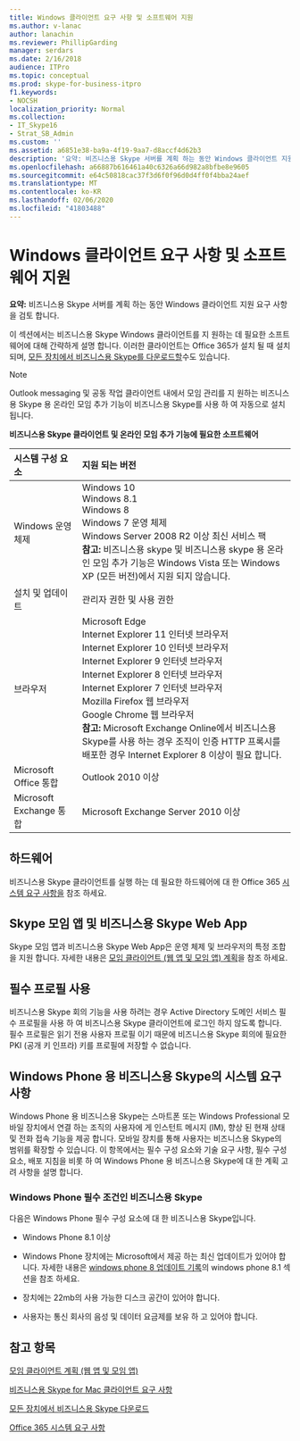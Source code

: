 ```yaml
---
title: Windows 클라이언트 요구 사항 및 소프트웨어 지원
ms.author: v-lanac
author: lanachin
ms.reviewer: PhillipGarding
manager: serdars
ms.date: 2/16/2018
audience: ITPro
ms.topic: conceptual
ms.prod: skype-for-business-itpro
f1.keywords:
- NOCSH
localization_priority: Normal
ms.collection:
- IT_Skype16
- Strat_SB_Admin
ms.custom: ''
ms.assetid: a6851e38-ba9a-4f19-9aa7-d8accf4d62b3
description: '요약: 비즈니스용 Skype 서버를 계획 하는 동안 Windows 클라이언트 지원 요구 사항을 검토 합니다.'
ms.openlocfilehash: a66887b616461a40c6326a66d982a8bfbe8e9605
ms.sourcegitcommit: e64c50818cac37f3d6f0f96d0d4ff0f4bba24aef
ms.translationtype: MT
ms.contentlocale: ko-KR
ms.lasthandoff: 02/06/2020
ms.locfileid: "41803488"
---
```

# <a name="windows-client-requirements-and-software-support"></a>Windows 클라이언트 요구 사항 및 소프트웨어 지원
 
**요약:** 비즈니스용 Skype 서버를 계획 하는 동안 Windows 클라이언트 지원 요구 사항을 검토 합니다.
  
이 섹션에서는 비즈니스용 Skype Windows 클라이언트를 지 원하는 데 필요한 소프트웨어에 대해 간략하게 설명 합니다.  이러한 클라이언트는 Office 365가 설치 될 때 설치 되며, [모든 장치에서 비즈니스용 Skype를 다운로드할](https://products.office.com/en-us/skype-for-business/download-app?tab=tabs-3)수도 있습니다.
  
> [!NOTE]
> Outlook messaging 및 공동 작업 클라이언트 내에서 모임 관리를 지 원하는 비즈니스용 Skype 용 온라인 모임 추가 기능이 비즈니스용 Skype를 사용 하 여 자동으로 설치 됩니다. 
  
**비즈니스용 Skype 클라이언트 및 온라인 모임 추가 기능에 필요한 소프트웨어**

|**시스템 구성 요소**|**지원 되는 버전**|
|:-----|:-----|
|Windows 운영 체제  <br/> |Windows 10  <br/> Windows 8.1  <br/> Windows 8  <br/> Windows 7 운영 체제  <br/> Windows Server 2008 R2 이상 최신 서비스 팩  <br/> **참고:** 비즈니스용 skype 및 비즈니스용 skype 용 온라인 모임 추가 기능은 Windows Vista 또는 Windows XP (모든 버전)에서 지원 되지 않습니다. <br/> |
|설치 및 업데이트  <br/> |관리자 권한 및 사용 권한  <br/> |
|브라우저  <br/> |Microsoft Edge  <br/> Internet Explorer 11 인터넷 브라우저  <br/>  Internet Explorer 10 인터넷 브라우저 <br/> Internet Explorer 9 인터넷 브라우저  <br/> Internet Explorer 8 인터넷 브라우저  <br/> Internet Explorer 7 인터넷 브라우저  <br/> Mozilla Firefox 웹 브라우저  <br/>  Google Chrome 웹 브라우저  <br/>**참고:** Microsoft Exchange Online에서 비즈니스용 Skype를 사용 하는 경우 조직이 인증 HTTP 프록시를 배포한 경우 Internet Explorer 8 이상이 필요 합니다.           |
|Microsoft Office 통합  <br/> | Outlook 2010 이상 |
|Microsoft Exchange 통합  <br/> | Microsoft Exchange Server 2010 이상  | 
   
## <a name="hardware"></a>하드웨어

비즈니스용 Skype 클라이언트를 실행 하는 데 필요한 하드웨어에 대 한 Office 365 [시스템 요구 사항을](https://products.office.com/en-us/office-system-requirements) 참조 하세요.
  
## <a name="skype-meetings-app-and-skype-for-business-web-app"></a>Skype 모임 앱 및 비즈니스용 Skype Web App 

Skype 모임 앱과 비즈니스용 Skype Web App은 운영 체제 및 브라우저의 특정 조합을 지원 합니다. 자세한 내용은 [모임 클라이언트 (웹 앱 및 모임 앱) 계획](meetings-clients.md)을 참조 하세요. 
  
## <a name="using-mandatory-profiles"></a>필수 프로필 사용

비즈니스용 Skype 회의 기능을 사용 하려는 경우 Active Directory 도메인 서비스 필수 프로필을 사용 하 여 비즈니스용 Skype 클라이언트에 로그인 하지 않도록 합니다. 필수 프로필은 읽기 전용 사용자 프로필 이기 때문에 비즈니스용 Skype 회의에 필요한 PKI (공개 키 인프라) 키를 프로필에 저장할 수 없습니다. 
  
## <a name="system-requirements-for-skype-for-business-for-windows-phone"></a>Windows Phone 용 비즈니스용 Skype의 시스템 요구 사항
 
 
Windows Phone 용 비즈니스용 Skype는 스마트폰 또는 Windows Professional 모바일 장치에서 연결 하는 조직의 사용자에 게 인스턴트 메시지 (IM), 향상 된 현재 상태 및 전화 접속 기능을 제공 합니다. 모바일 장치를 통해 사용자는 비즈니스용 Skype의 범위를 확장할 수 있습니다. 이 항목에서는 필수 구성 요소와 기술 요구 사항, 필수 구성 요소, 배포 지침을 비롯 하 여 Windows Phone 용 비즈니스용 Skype에 대 한 계획 고려 사항을 설명 합니다.
  
### <a name="skype-for-business-for-windows-phone-prerequisites"></a>Windows Phone 필수 조건인 비즈니스용 Skype

다음은 Windows Phone 필수 구성 요소에 대 한 비즈니스용 Skype입니다.
  
- Windows Phone 8.1 이상
    
- Windows Phone 장치에는 Microsoft에서 제공 하는 최신 업데이트가 있어야 합니다. 자세한 내용은 [windows phone 8 업데이트 기록](https://go.microsoft.com/fwlink/p/?LinkID=281961)의 windows phone 8.1 섹션을 참조 하세요.
    
- 장치에는 22mb의 사용 가능한 디스크 공간이 있어야 합니다.
    
- 사용자는 통신 회사의 음성 및 데이터 요금제를 보유 하 고 있어야 합니다.


## <a name="see-also"></a>참고 항목

[모임 클라이언트 계획 (웹 앱 및 모임 앱)](meetings-clients.md)
  
[비즈니스용 Skype for Mac 클라이언트 요구 사항](mac-requirements.md)

[모든 장치에서 비즈니스용 Skype 다운로드](https://products.office.com/en-us/skype-for-business/download-app?tab=tabs-3)
  
[Office 365 시스템 요구 사항](https://products.office.com/en-us/office-system-requirements)
